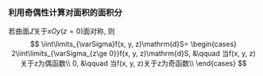 ### 利用奇偶性计算对面积的面积分
若曲面$\varSigma$关于$xOy(z=0)$面对称, 则 
$$
\iint\limits_{\varSigma}f(x, y, z)\mathrm{d}S=
\begin{cases}
2\iint\limits_{\varSigma_{z\ge 0}}f(x, y, z)\mathrm{d}S, &\qquad 当f(x, y, z)关于z为偶函数\\
0, &\qquad 当f(x, y, z)关于z为奇函数\\
\end{cases}
$$
